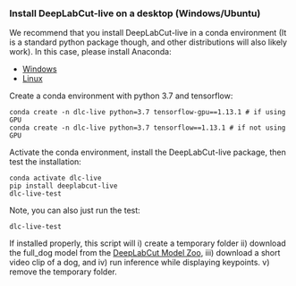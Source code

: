 ### Install DeepLabCut-live on a desktop (Windows/Ubuntu)

We recommend that you install DeepLabCut-live in a conda environment (It is a standard python package though, and other distributions will also likely work). In this case, please install Anaconda:

- [Windows](https://docs.anaconda.com/anaconda/install/windows/)
- [Linux](https://docs.anaconda.com/anaconda/install/linux/)

Create a conda environment with python 3.7 and tensorflow:

```
conda create -n dlc-live python=3.7 tensorflow-gpu==1.13.1 # if using GPU
conda create -n dlc-live python=3.7 tensorflow==1.13.1 # if not using GPU
```

Activate the conda environment, install the DeepLabCut-live package, then test the installation:

```
conda activate dlc-live
pip install deeplabcut-live
dlc-live-test
```

Note, you can also just run the test:

`dlc-live-test`

If installed properly, this script will i) create a temporary folder ii) download the full_dog model from the [DeepLabCut Model Zoo](http://www.mousemotorlab.org/dlc-modelzoo), iii) download a short video clip of a dog, and iv) run inference while displaying keypoints. v) remove the temporary folder.
